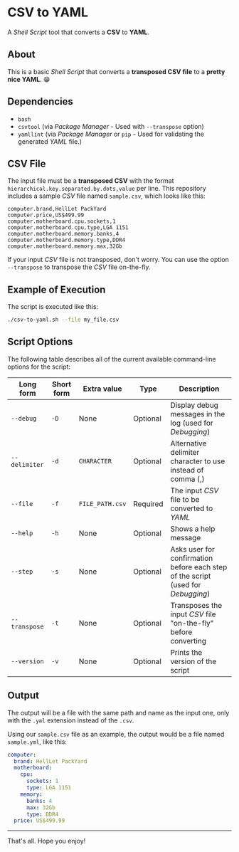 # CSV to YAML

A *Shell Script* tool that converts a **CSV** to **YAML**.

## About

This is a basic *Shell Script* that converts a **transposed CSV file** to a **pretty nice YAML**. :grin:

## Dependencies

- `bash`
- `csvtool` (via *Package Manager* - Used with `--transpose` option)
- `yamllint` (via *Package Manager* or `pip` - Used for validating the generated *YAML* file.)

## CSV File

The input file must be a **transposed CSV** with the format `hierarchical.key.separated.by.dots,value` per line. This repository includes a sample *CSV* file named `sample.csv`, which looks like this:

```csv
computer.brand,HellLet PackYard
computer.price,US$499.99
computer.motherboard.cpu.sockets,1
computer.motherboard.cpu.type,LGA 1151
computer.motherboard.memory.banks,4
computer.motherboard.memory.type,DDR4
computer.motherboard.memory.max,32Gb
```

If your input *CSV* file is not transposed, don't worry. You can use the option `--transpose` to transpose the *CSV* file on-the-fly.

## Example of Execution

The script is executed like this:

```bash
./csv-to-yaml.sh --file my_file.csv
```

## Script Options

The following table describes all of the current available command-line options for the script:

| **Long form** | **Short form**  | **Extra value**  | **Type**  | **Description**                                                                   |
| ------------- | --------------- | ---------------- | --------- | --------------------------------------------------------------------------------- |
| `--debug`     | `-D`            | None             | Optional  | Display debug messages in the log (used for *Debugging*)                          |
| `--delimiter` | `-d`            | `CHARACTER`      | Optional  | Alternative delimiter character to use instead of comma (,)                       |
| `--file`      | `-f`            | `FILE_PATH.csv`  | Required  | The input *CSV* file to be converted to *YAML*                                    |
| `--help`      | `-h`            | None             | Optional  | Shows a help message                                                              |
| `--step`      | `-s`            | None             | Optional  | Asks user for confirmation before each step of the script (used for *Debugging*)  |
| `--transpose` | `-t`            | None             | Optional  | Transposes the input *CSV* file "on-the-fly" before converting                    |
| `--version`   | `-v`            | None             | Optional  | Prints the version of the script                                                  |

## Output

The output will be a file with the same path and name as the input one, only with the `.yml` extension instead of the `.csv`.

Using our `sample.csv` file as an example, the output would be a file named `sample.yml`, like this:

```yaml
computer:
  brand: HellLet PackYard
  motherboard:
    cpu:
      sockets: 1
      type: LGA 1151
    memory:
      banks: 4
      max: 32Gb
      type: DDR4
  price: US$499.99
```

___

That's all. Hope you enjoy!
